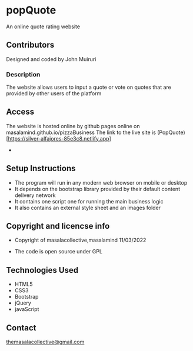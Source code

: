 # popQuote
An online quote rating website 



## Contributors
Designed and coded by John Muiruri 

### Description
The website allows users to input a quote or vote on quotes that are provided by other users of the platform 


## Access 
The website is hosted online by github pages online on masalamind.github.io/pizzaBusiness
The link to the live site is 
(PopQuote)[https://silver-alfajores-85e3c8.netlify.app]



- 
## Setup Instructions 
- The program will run in any modern web browser on mobile or desktop
- It depends on the bootstrap library provided by their default content delivery network 
- It contains one script one for running the main business logic 
- It also contains an external style sheet and an images folder

## Copyright and licencse info
- Copyright of masalacollective,masalamind 
11/03/2022

- The code is open source under GPL 

## Technologies Used
- HTML5
- CSS3
- Bootstrap
- jQuery
- javaScript



## Contact 

themasalacollective@gmail.com

